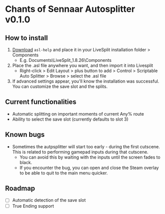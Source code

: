 # Chants of Sennaar Autosplitter v0.1.0
## How to install
1. [Download](https://github.com/just-ero/asl-help/blob/main/lib/asl-help) `asl-help` and place it in your LiveSplit installation folder > Components
    - E.g. Documents\LiveSplit_1.8.26\Components
2. Place the .asl file anywhere you want, and then import it into Livesplit
    - Right-click > Edit Layout > plus button to add > Control > Scriptable Auto Splitter > Browse > select the .asl file
3. If advanced settings appear, you'll know the installation was successful. You can customize the save slot and the splits.
## Current functionalities
- Automatic splitting on important moments of current Any% route
- Ability to select the save slot (currently defaults to slot 3)
## Known bugs
- Sometimes the autpsplitter will start too early - during the first cutscene. This is related to performing gamepad inputs during that cutscene.
  - You can avoid this by waiting with the inputs until the screen fades to black.
  - If you encounter the bug, you can open and close the Steam overlay to be able to quit to the main menu quicker.
## Roadmap
- [ ] Automatic detection of the save slot
- [ ] True Ending support 

